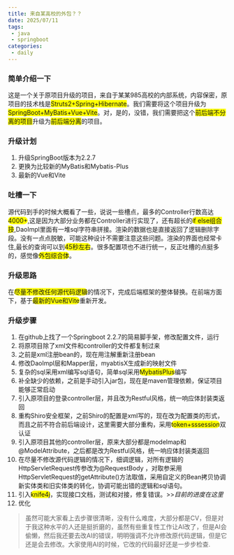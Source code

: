 ```yaml
---
title: 来自某高校的外包？？
date: 2025/07/11
tags:
 - java
 - springboot
categories:
 - daily
---
```






### 简单介绍一下

这是一个关于原项目升级的项目，来自于某某985高校的内部系统，内容保密，原项目的技术栈是<span style="background-color: yellow;">Struts2+Spring+Hibernate</span>。我们需要将这个项目升级为<span style="background-color: yellow;">SpringBoot+MyBatis+Vue+Vite</span>。对，是的，没错，我们需要把这个<span style="background-color: yellow;">前后端不分离的项目</span>升级为<span style="background-color: yellow;">前后端分离</span>的项目。

### 升级计划
1. 升级SpringBoot版本为2.2.7
2. 更换为比较新的MyBatis和Mybatis-Plus
3. 最新的Vue和Vite

### 吐槽一下

源代码到手的时候大概看了一些，说说一些槽点，最多的Controller行数高达 <span class=markdown-word-wrap>4000+</span>,这是因为大部分业务都在Controller进行实现了，还有超长的<span class=markdown-word-wrap>if else组合技</span>,DaoImpl里面有一堆sql字符串拼接。渲染的数据也是直接返回了逻辑删除字段。没有一点点脱敏，可能这种设计不需要注意这些问题。渲染的界面也经常卡住,最长的查询可以到<span class=markdown-word-wrap>45秒左右</span>。很多配置项也不进行统一，反正吐槽的点挺多的，感觉像<span class=markdown-word-wrap>外包综合体</span>。


### 升级思路
在<span class=markdown-word-wrap>尽量不修改任何源代码逻辑</span>的情况下，完成后端框架的整体替换。在前端方面下，基于<span class=markdown-word-wrap>最新的Vue和Vite</span>重新开发。


### 升级步骤

1. 在github上找了一个Springboot 2.2.7的简易脚手架，修改配置文件，运行
2. 将原项目除了xml文件和controller的文件都复制过来
3. 之前是xml注册bean的，现在用注解重新注册bean
4. 修改DaoImpl层和Mapper层，myabtisX生成新的映射文件
5. 复杂的sql采用xml编写sql语句，简单sql采用<span class=markdown-word-wrap>MybatisPlus</span>编写
6. 补全缺少的依赖，之前是手动引入jar包，现在是maven管理依赖，保证项目能够正常启动
7. 引入原项目的登录controller层，并且改为Restful风格，统一响应体封装类返回
8. 重构Shiro安全框架，之前Shiro的配置是xml写的，现在改为配置类的形式，而且之前不符合前后端设计，这里需要大部分重构，采用<span class=markdown-word-wrap>token+sssession</span>双认证
9. 引入原项目其他的controller层，原来大部分都是modelmap和@ModelAttribute，之后都是改为Restful风格，统一响应体封装类返回
10. 在尽量不修改源代码逻辑的情况下，细调逻辑，对所有逻辑的HttpServletRequest传参改为@RequestBody ，对取参采用HttpServletRequest的getAttribute()方法取值，采用自定义的Bean拷贝协调新实体类和旧实体类的转化，协调可能出错的逻辑和sql语句。
11. 引入<span class="markdown-word-wrap">knife4j</span>，实现接口文档，测试和对接，修复错误。>>*目前的进度在这里*
12. 优化



> 虽然可能大家看上去步骤很清晰，没有什么难度，大部分都是CV，但是对于我这种水平的人还是挺折磨的，虽然有些重复性工作让AI改了，但是AI会偷懒，然后我还要去改AI的错误，明明强调不允许修改原代码逻辑，但是它还是会去修改。大家使用AI的时候，它改的代码最好还是一步步检查.

<style>
.markdown-word-wrap {
    background-color: yellow;
    border-radius: 15px;
}

.dark .markdown-word-wrap {
    background-color: #2e2e2e;
    color: #ffffff;
}
</style>